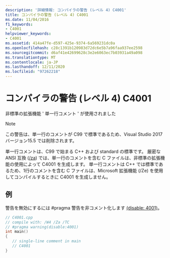 ```yaml
---
description: '詳細情報: コンパイラの警告 (レベル 4) C4001'
title: コンパイラの警告 (レベル 4) C4001
ms.date: 11/04/2016
f1_keywords:
- C4001
helpviewer_keywords:
- C4001
ms.assetid: 414a47fe-d597-425e-9374-6a569231dc0a
ms.openlocfilehash: c28c1391b120983d72dc6e5b7a96faa937ee2598
ms.sourcegitcommit: d6af41e42699628c3e2e6063ec7b03931a49a098
ms.translationtype: MT
ms.contentlocale: ja-JP
ms.lasthandoff: 12/11/2020
ms.locfileid: "97262218"
---
```

# <a name="compiler-warning-level-4-c4001"></a>コンパイラの警告 (レベル 4) C4001

非標準の拡張機能 ' 単一行コメント ' が使用されました

> [!NOTE]
> この警告は、単一行のコメントが C99 で標準であるため、Visual Studio 2017 バージョン15.5 では削除されます。

単一行コメントは、C99 で始まる C++ および standard の標準です。
厳密な ANSI 互換 ([/za](../../build/reference/za-ze-disable-language-extensions.md)) では、単一行のコメントを含む C ファイルは、非標準の拡張機能の使用によって C4001 を生成します。 単一行コメントは C++ では標準であるため、1行のコメントを含む C ファイルは、Microsoft 拡張機能 (/Ze) を使用してコンパイルするときに C4001 を生成しません。

## <a name="example"></a>例

警告を無効にするには #pragma 警告を非コメント化します [(disable: 4001)](../../preprocessor/warning.md)。

```cpp
// C4001.cpp
// compile with: /W4 /Za /TC
// #pragma warning(disable:4001)
int main()
{
   // single-line comment in main
   // C4001
}
```
